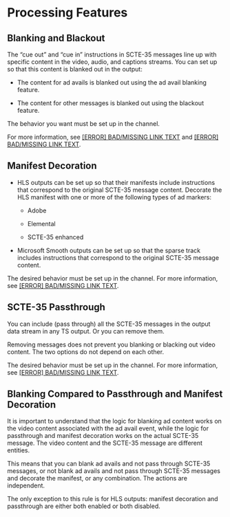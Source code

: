 # Processing Features<a name="processing-options"></a>

## Blanking and Blackout<a name="blanking-and-blackout-option"></a>

The “cue out” and “cue in” instructions in SCTE\-35 messages line up with specific content in the video, audio, and captions streams\. You can set up so that this content is blanked out in the output:

+ The content for ad avails is blanked out using the ad avail blanking feature\. 

+ The content for other messages is blanked out using the blackout feature\.

The behavior you want must be set up in the channel\.

For more information, see [[ERROR] BAD/MISSING LINK TEXT](enable-ad-avail-blanking.md) and [[ERROR] BAD/MISSING LINK TEXT](enable-blackout.md)\.

## Manifest Decoration<a name="manifest-decoration-option"></a>

+ HLS outputs can be set up so that their manifests include instructions that correspond to the original SCTE\-35 message content\. Decorate the HLS manifest with one or more of the following types of ad markers:

  + Adobe

  + Elemental

  + SCTE\-35 enhanced

+ Microsoft Smooth outputs can be set up so that the sparse track includes instructions that correspond to the original SCTE\-35 message content\.

The desired behavior must be set up in the channel\. For more information, see [[ERROR] BAD/MISSING LINK TEXT](enable-manifest-decoration.md)\.

## SCTE\-35 Passthrough<a name="scte35-passthrough"></a>

You can include \(pass through\) all the SCTE\-35 messages in the output data stream in any TS output\. Or you can  remove them\.

Removing messages does not prevent you blanking or blacking out video content\. The two options do not depend on each other\.

The desired behavior must be set up in the channel\. For more information, see [[ERROR] BAD/MISSING LINK TEXT](scte-35-passthrough-or-removal.md)\.

## Blanking Compared to Passthrough and Manifest Decoration<a name="blanking-passthrough-manifest-decoration"></a>

It is important to understand that the logic for blanking ad content works on the video content associated with the ad avail event, while the logic for passthrough and manifest decoration works on the actual SCTE\-35 message\. The video content and the SCTE\-35 message are different entities\.

This means that you can blank ad avails and not pass through SCTE\-35 messages, or not blank ad avails and not pass through SCTE\-35 messages and decorate the manifest, or any combination\. The actions are independent\.

The only exception to this rule is for HLS outputs: manifest decoration and passthrough are either both enabled or both disabled\.